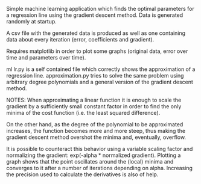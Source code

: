 Simple machine learning application which finds the optimal
parameters for a regression line using the gradient descent
method. Data is generated randomly at startup.

A csv file with the generated data is produced as well as
one containing data about every iteration (error, coefficients
and gradient).

Requires matplotlib in order to plot some graphs (original
data, error over time and parameters over time).

ml lr.py is a self contained file which correctly shows the
approximation of a regression line. approximation.py tries
to solve the same problem using arbitrary degree polynomials
and a general version of the gradient descent method.


NOTES:
When approximating a linear function it is enough to scale
the gradient by a sufficiently small constant factor in order
to find the only minima of the cost function (i.e. the least
squared difference).

On the other hand, as the degree of the polynomial to be
approximated increases, the function becomes more and more
steep, thus making the gradient descent method overshot the
minima and, eventually, overflow.

It is possible to counteract this behavior using a variable
scaling factor and normalizing the gradient: exp(-alpha *
normalized gradient). Plotting a graph shows that the point
oscillates around the (local) minima and converges to it
after a number of iterations depending on alpha. Increasing
the precision used to calculate the derivatives is also of
help.
